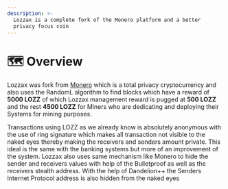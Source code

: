 ```yaml
---
description: >-
  Lozzax is a complete fork of the Monero platform and a better
  privacy focus coin
---
```


# 🗺 Overview

Lozzax was fork from [Monero](https://getmonero.org) which is a total privacy cryptocurrency and also uses the RandomL algorithm to find blocks which have a reward of **5000 LOZZ** of which Lozzax management reward is pugged at **500 LOZZ** and the rest **4500 LOZZ** for Miners who are dedicating and deploying their Systems for mining purposes.  

Transactions using LOZZ as we already know is absolutely anonymous with the use of ring signature which makes all transaction not visible to the naked eyes thereby making the receivers and senders amount private. This ideal is the same with the banking systems but more of an improvement of the system. Lozzax also uses same mechanism like Monero to hide the sender and receivers values with help of the Bulletproof as well as the receivers stealth address. With the help of Dandelion++ the Senders Internet Protocol address is also hidden from the naked eyes




